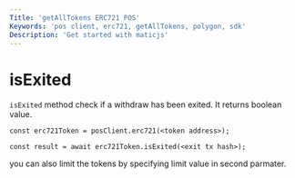 ```yaml
---
Title: 'getAllTokens ERC721 POS'
Keywords: 'pos client, erc721, getAllTokens, polygon, sdk'
Description: 'Get started with maticjs'
---
```


# isExited

`isExited` method check if a withdraw has been exited. It returns boolean value.

```
const erc721Token = posClient.erc721(<token address>);

const result = await erc721Token.isExited(<exit tx hash>);

```

you can also limit the tokens by specifying limit value in second parmater.
